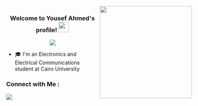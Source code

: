 
<img width="250" align="right" src="https://tenor.com/bwd6W.gif">

<h3 align="center">
  Welcome to Yousef Ahmed's profile!
  <img src="https://media.giphy.com/media/hvRJCLFzcasrR4ia7z/giphy.gif" width="28">
</h3>

<!-- Typing SVG by DenverCoder1 - https://github.com/DenverCoder1/readme-typing-svg -->
<p align="center">
  <a href="https://github.com/DenverCoder1/readme-typing-svg"><img src="https://readme-typing-svg.herokuapp.com/?lines=Junior%20EECE%20Student%20at%20CUFE;&font=Fira%20Code&center=true&width=440&height=45&color=f75c7e&vCenter=true&size=22"></a>
</p> 

- 🎓 I'm an Electronics and Electrical Communications student at Cairo University


### Connect with Me :

<a href="https://www.linkedin.com/in/youssif-ahmed-72b883248" target="_blank"><img src="https://img.shields.io/badge/-Youssif%20Ahmed-0077B5?style=for-the-badge&logo=Linkedin&logoColor=white"/></a>

<br>
